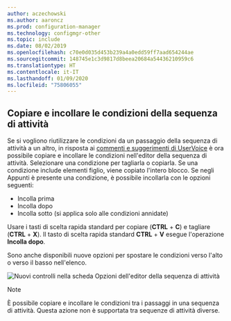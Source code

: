 ```yaml
---
author: aczechowski
ms.author: aaroncz
ms.prod: configuration-manager
ms.technology: configmgr-other
ms.topic: include
ms.date: 08/02/2019
ms.openlocfilehash: c70e0d035d453b239a4a0edd59ff7aad654244ae
ms.sourcegitcommit: 148745e1c3d9817d8beea20684a54436210959c6
ms.translationtype: HT
ms.contentlocale: it-IT
ms.lasthandoff: 01/09/2020
ms.locfileid: "75806055"
---
```

## <a name="bkmk_tscondition"></a> Copiare e incollare le condizioni della sequenza di attività

<!-- 4621098 -->
Se si vogliono riutilizzare le condizioni da un passaggio della sequenza di attività a un altro, in risposta ai [commenti e suggerimenti di UserVoice](https://configurationmanager.uservoice.com/forums/300492-ideas/suggestions/31606324-allow-us-to-move-task-sequence-step-conditions) è ora possibile copiare e incollare le condizioni nell'editor della sequenza di attività. Selezionare una condizione per tagliarla o copiarla. Se una condizione include elementi figlio, viene copiato l'intero blocco. Se negli Appunti è presente una condizione, è possibile incollarla con le opzioni seguenti:

- Incolla prima
- Incolla dopo
- Incolla sotto (si applica solo alle condizioni annidate)

Usare i tasti di scelta rapida standard per copiare (**CTRL** + **C**) e tagliare (**CTRL** + **X**). Il tasto di scelta rapida standard **CTRL** + **V** esegue l'operazione **Incolla dopo**.

Sono anche disponibili nuove opzioni per spostare le condizioni verso l'alto o verso il basso nell'elenco.

![Nuovi controlli nella scheda Opzioni dell'editor della sequenza di attività](../../media/4621098-copy-paste-ts-condition.png)

> [!Note]  
> È possibile copiare e incollare le condizioni tra i passaggi in una sequenza di attività. Questa azione non è supportata tra sequenze di attività diverse.
